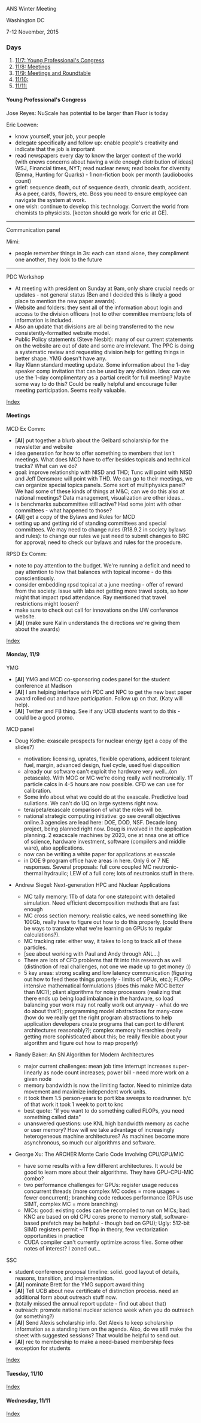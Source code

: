 ANS Winter Meeting

Washington DC

7-12 November, 2015

### <a name="top">Days
1. [11/7: Young Professional's Congress](#ypc)
2. [11/8: Meetings](#meetings)
3. [11/9: Meetings and Roundtable](#mon)
4. [11/10: ](#tues)
5. [11/11: ](#wed)

#### <a name="ypc"> Young Professional's Congress

Jose Reyes: NuScale has potential to be larger than Fluor is today

Eric Loewen:
- know yourself, your job, your people
- delegate specifically and follow up: enable people's creativity and indicate that the job is important
- read newspapers every day to know the larger context of the world (with enews concerns about having a wide enough distribution of ideas) WSJ, Financial times, NYT; read nuclear news; read books for diversity (Emma, Hunting for Quarks) - 1 non-fiction book per month (audiobooks count)
- grief: sequence death, out of sequence death, chronic death, accident. As a peer, cards, flowers, etc. Boss you need to ensure employee can navigate the system at work.
- one wish: continue to develop this technology. Convert the world from chemists to physicists. [keeton should go work for eric at GE].

--------------------------------------------
Communication panel

Mimi:
- people remember things in 3s: each can stand alone, they compliment one another, they look to the future

----------------------------------------------------
PDC Workshop
- At meeting with president on Sunday at 9am, only share crucial needs or updates - not general status (Ben and I decided this is likely a good place to mention the new paper awards).
- Website and folders: they sent all of the information about login and access to the division officers (not to other committee members; lots of information is included.
- Also an update that divisions are all being transferred to the new consistently-formatted website model.
- Public Policy statements (Steve Nesbit): many of our current statements on the website are out of date and some are irrelevant. The PPC is doing a systematic review and requesting division help for getting things in better shape. YMG doesn't have any.
- Ray Klann standard meeting update. Some information about the 1-day speaker comp invitation that can be used by any division. Idea: can we use the 1-day complimentary as a partial credit for full meeting? Maybe some way to do this? Could be really helpful and encourage fuller meeting participation. Seems really valuable. 

[Index](#top)

#### <a name="meetings"> Meetings

MCD Ex Comm:
- [**AI**] put together a blurb about the Gelbard scholarship for the newsletter and website
- idea generation for how to offer something to members that isn't meetings. What does MCD have to offer besides topicals and technical tracks? What can we do? 
- goal: improve relationship with NISD and THD; Tunc will point with NISD and Jeff Densmore will point with THD. We can go to their meetings, we can organize special topics panels. Some sort of multiphysics panel? We had some of these kinds of things at M&C; can we do this also at national meetings? Data management, visualization are other ideas...
- is benchmarks subcommittee still active? Had some joint with other committees - what happened to those?
- {**AI**] get a copy of the Bylaws and Rules for MCD
- setting up and getting rid of standing committees and special committees. We may need to change rules (R18.9.2 in society bylaws and rules): to change our rules we just need to submit changes to BRC for approval; need to check our bylaws and rules for the procedure.

RPSD Ex Comm:
- note to pay attention to the budget. We're running a deficit and need to pay attention to how that balances with topical income - do this conscientiously. 
- consider embedding rpsd topical at a june meeting - offer of reward from the society. Issue with labs not getting more travel spots, so how might that impact rpsd attendance. Ray mentioned that travel restrictions might loosen? 
- make sure to check out call for innovations on the UW conference website.
- [**AI**] (make sure Kalin understands the directions we're giving them about the awards)
 
[Index](#top)



#### <a name="mon"> Monday, 11/9

YMG
- [**AI**] YMG and MCD co-sponsoring codes panel for the student conference at Madison
- [**AI**] I am helping interface with PDC and NPC to get the new best paper award rolled out and have participation. Follow up on that. (Katy will help).
- [**AI**] Twitter and FB thing. See if any UCB students want to do this - could be a good promo.

MCD panel
- Doug Kothe: exascale prospects for nuclear energy (get a copy of the slides?)
  - motivation: licensing, uprates, flexible operations, addicent tolerant fuel, margin, advanced design, fuel cycle, used fuel disposition
  - already our software can't exploit the hardware very well...(on petascale). With MOC or MC we're doing really well neutronically. 1T particle calcs in 4-5 hours are now possible. CFD we can use for calibration. 
  - Some info about what we could do at the exascale. Predictive load suliations. We can't do UQ on large systems right now. 
  - tera/peta/exascale comparison of what the roles will be. 
  - national strategic computing initiative: go see overall objectives online.3 agencies are lead here: DOE, DOD, NSF. Decade long project, being planned right now. Doug is involved in the application planning. 2 exacscale machines by 2023, one at nnsa one at office of science, hardware investment, software (compilers and middle ware), also applications. 
  - now can be writing a white paper for applications at exascale
  - in DOE 9 program office have areas in here. Only 6 or 7 NE responses. Several proposals: full core coupled MC neutronic-thermal hydraulic; LEW of a full core; lots of neutronics stuff in there.

- Andrew Siegel: Next-generation HPC and Nuclear Applications
  - MC tally memory: 1Tb of data for one statepoint with detailed simulation. Need efficient decomposition methods that are fast enough
  - MC cross section memory: realistic calcs, we need something like 100Gb, really have to figure out how to do this properly. (could there be ways to translate what we're learning on GPUs to regular calculations?).
  - MC tracking rate: either way, it takes to long to track all of these particles. 
  - [see about working with Paul and Andy through ANL...]
  - There are lots of CFD problems that fit into this research as well (distinction of real challenges, not one we made up to get money :))
  - 5 key areas: strong scaling and low latency communication (figuring out how to feed these things properly - limits of GPUs, etc.); FLOPs-intensive mathematical formulations (does this make MOC better than MC?); pliant algorithms for noisy processors (realizing that there ends up being load imbalance in the hardware, so load balancing your work may not really work out anyway - what do we do about that?); programming model abstractions for many-core (how do we really get the right program abstractions to help application developers create programs that can port to different architectures reasonably?); complex memory hierarchies (really getting more sophisticated about this; be really flexible about your algorithm and figure out how to map properly)

- Randy Baker: An SN Algorithm for Modern Architectures
  - major current challenges: mean job time interrupt increases super-linearly as node count increases; power bill - need more work on a given node
  - memory bandwidth is now the limiting factor. Need to minimize data movement and maximize independent work units.
  - it took them 1.5 person-years to port kba sweeps to roadrunner. b/c of that work it took 1 week to port to knc
  - best quote: "if you want to do something called FLOPs, you need something called data"
  - unanswered questions: use KNL high bandwidth memory as cache or user memory? How will we take advantage of increasingly heterogeneous machine architectures? As machines become more asynchronous, so much our algorithms and software.

- George Xu: The ARCHER Monte Carlo Code Involving CPU/GPU/MIC
  - have some results with a few different architectures. It would be good to learn more about their algorithms. They have GPU-CPU-MIC combo?
  - two performance challenges for GPUs: register usage reduces concurrent threads (more complex MC codes = more usages = fewer concurrent); branching code reduces performance (GPUs use SIMT, complex MC = more branching)
  - MICs: good: existing codes can be recompiled to run on MICs; bad: KNC are based on old CPU cores prone to memory stall, software-based prefetch may be helpful - though bad on GPU); Ugly: 512-bit SIMD registers permit ~1T flop in theory, few vectorization opportunities in practice
  - CUDA compiler can't currently optimize across files. Some other notes of interest? I zoned out...

SSC
- student conference proposal timeline: solid. good layout of details, reasons, transition, and implementation.
- [**AI**] nominate Brett for the YMG support award thing
- [**AI**] Tell UCB about new certificate of distinction process. need an additional form about outreach stuff now.
- (totally missed the annual report update - find out about that)
- outreach: promote national nuclear science week when you do outreach (or something?)
- [**AI**] Send Alexis scholarship info. Get Alexis to keep scholarship information as a standing item on the agenda. Also, do we still make the sheet with suggested sessions? That would be helpful to send out.
- [**AI**] rec to membership to make a need-based membership fees exception for students


[Index](#top)



#### <a name="tues"> Tuesday, 11/10


[Index](#top)



#### <a name="wed"> Wednesday, 11/11


[Index](#top)



